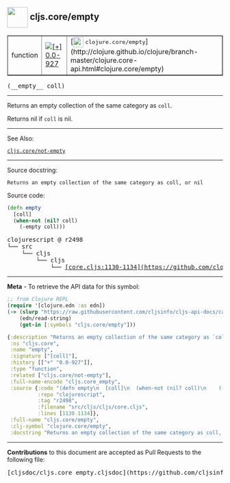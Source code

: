 ## <img width="48px" valign="middle" src="http://i.imgur.com/Hi20huC.png"> cljs.core/empty

 <table border="1">
<tr>

<td>function</td>
<td><a href="https://github.com/cljsinfo/cljs-api-docs/tree/0.0-927"><img valign="middle" alt="[+] 0.0-927" src="https://img.shields.io/badge/+-0.0--927-lightgrey.svg"></a> </td>
<td>
[<img height="24px" valign="middle" src="http://i.imgur.com/1GjPKvB.png"> <samp>clojure.core/empty</samp>](http://clojure.github.io/clojure/branch-master/clojure.core-api.html#clojure.core/empty)
</td>
</tr>
</table>

 <samp>
(__empty__ coll)<br>
</samp>

---

Returns an empty collection of the same category as `coll`.

Returns nil if `coll` is nil.

---


See Also:

[`cljs.core/not-empty`](cljs.core_not-empty.md)<br>

---

Source docstring:

```
Returns an empty collection of the same category as coll, or nil
```

Source code:

```clj
(defn empty
  [coll]
  (when-not (nil? coll)
    (-empty coll)))
```

 <pre>
clojurescript @ r2498
└── src
    └── cljs
        └── cljs
            └── <ins>[core.cljs:1130-1134](https://github.com/clojure/clojurescript/blob/r2498/src/cljs/cljs/core.cljs#L1130-L1134)</ins>
</pre>


---

__Meta__ - To retrieve the API data for this symbol:

```clj
;; from Clojure REPL
(require '[clojure.edn :as edn])
(-> (slurp "https://raw.githubusercontent.com/cljsinfo/cljs-api-docs/catalog/cljs-api.edn")
    (edn/read-string)
    (get-in [:symbols "cljs.core/empty"]))
```

```clj
{:description "Returns an empty collection of the same category as `coll`.\n\nReturns nil if `coll` is nil.",
 :ns "cljs.core",
 :name "empty",
 :signature ["[coll]"],
 :history [["+" "0.0-927"]],
 :type "function",
 :related ["cljs.core/not-empty"],
 :full-name-encode "cljs.core_empty",
 :source {:code "(defn empty\n  [coll]\n  (when-not (nil? coll)\n    (-empty coll)))",
          :repo "clojurescript",
          :tag "r2498",
          :filename "src/cljs/cljs/core.cljs",
          :lines [1130 1134]},
 :full-name "cljs.core/empty",
 :clj-symbol "clojure.core/empty",
 :docstring "Returns an empty collection of the same category as coll, or nil"}

```

---

__Contributions__ to this document are accepted as Pull Requests to the following file:

 <pre>
[cljsdoc/cljs.core_empty.cljsdoc](https://github.com/cljsinfo/cljs-api-docs/blob/master/cljsdoc/cljs.core_empty.cljsdoc)
</pre>

